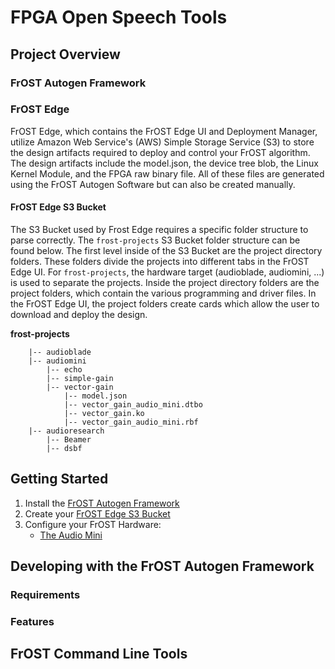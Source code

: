 # FPGA Open Speech Tools

## Project Overview

### FrOST Autogen Framework

### FrOST Edge
FrOST Edge, which contains the FrOST Edge UI and Deployment Manager, utilize Amazon Web Service's (AWS) Simple Storage Service (S3) to store the design artifacts required to deploy and control your FrOST algorithm. The design artifacts include the model.json, the device tree blob, the Linux Kernel Module, and the FPGA raw binary file.  All of these files are generated using the FrOST Autogen Software but can also be created manually.

#### FrOST Edge S3 Bucket  
The S3 Bucket used by Frost Edge requires a specific folder structure to parse correctly. The `frost-projects` S3 Bucket folder structure can be found below. The first level inside of the S3 Bucket are the project directory folders. These folders divide the projects into different tabs in the FrOST Edge UI. For `frost-projects`, the hardware target (audioblade, audiomini, ...) is used to separate the projects. Inside the project directory folders are the project folders, which contain the various programming and driver files. In the FrOST Edge UI, the project folders create cards which allow the user to download and deploy the design.
  
**frost-projects**  
```
    |-- audioblade  
    |-- audiomini  
        |-- echo  
        |-- simple-gain  
        |-- vector-gain  
            |-- model.json  
            |-- vector_gain_audio_mini.dtbo  
            |-- vector_gain.ko  
            |-- vector_gain_audio_mini.rbf  
    |-- audioresearch  
        |-- Beamer  
        |-- dsbf  
```

## Getting Started
1. Install the [FrOST Autogen Framework](https://github.com/fpga-open-speech-tools/docs/blob/docs-refactor/getting_started/getting_started_frost_autogen.md)
2. Create your [FrOST Edge S3 Bucket](https://github.com/fpga-open-speech-tools/docs/blob/docs-refactor/getting_started/getting_started_frost_edge_s3.md)
3. Configure your FrOST Hardware:
    - [The Audio Mini](https://github.com/fpga-open-speech-tools/docs/blob/docs-refactor/getting_started/getting_started_audio_mini.md)

## Developing with the FrOST Autogen Framework
### Requirements

### Features

## FrOST Command Line Tools
